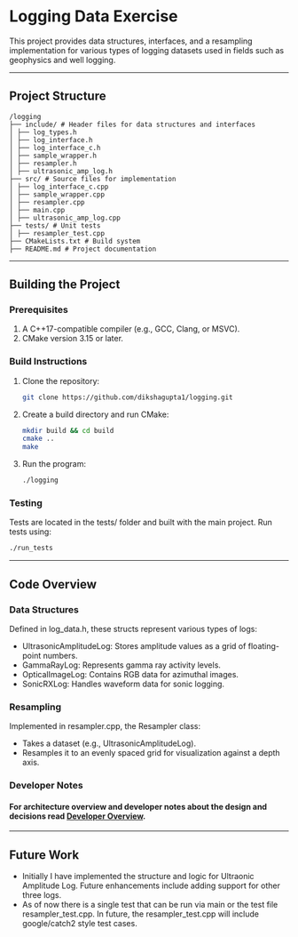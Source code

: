 # Logging Data Exercise

This project provides data structures, interfaces, and a resampling implementation for various types of logging datasets used in fields such as geophysics and well logging.

---

## **Project Structure**
```
/logging 
├── include/ # Header files for data structures and interfaces 
│ ├── log_types.h 
│ ├── log_interface.h
│ ├── log_interface_c.h
│ ├── sample_wrapper.h
│ ├── resampler.h
│ ├── ultrasonic_amp_log.h 
├── src/ # Source files for implementation
│ ├── log_interface_c.cpp
│ ├── sample_wrapper.cpp
│ ├── resampler.cpp 
│ ├── main.cpp 
│ ├── ultrasonic_amp_log.cpp
├── tests/ # Unit tests 
│ ├── resampler_test.cpp 
├── CMakeLists.txt # Build system 
├── README.md # Project documentation
```

---

## **Building the Project**

### Prerequisites
1. A C++17-compatible compiler (e.g., GCC, Clang, or MSVC).
2. CMake version 3.15 or later.

### Build Instructions
1. Clone the repository:
   ```bash
   git clone https://github.com/dikshagupta1/logging.git
2. Create a build directory and run CMake:
    ```bash
    mkdir build && cd build
    cmake ..
    make
3. Run the program:
    ```bash
    ./logging

### Testing
Tests are located in the tests/ folder and built with the main project. Run tests using:
```bash
./run_tests
```

---

## **Code Overview**
### Data Structures
Defined in log_data.h, these structs represent various types of logs:

- UltrasonicAmplitudeLog: Stores amplitude values as a grid of floating-point numbers.
- GammaRayLog: Represents gamma ray activity levels.
- OpticalImageLog: Contains RGB data for azimuthal images.
- SonicRXLog: Handles waveform data for sonic logging.

### Resampling
Implemented in resampler.cpp, the Resampler class:

- Takes a dataset (e.g., UltrasonicAmplitudeLog).
- Resamples it to an evenly spaced grid for visualization against a depth axis.

### Developer Notes
#### For architecture overview and developer notes about the design and decisions read [Developer Overview](DEVELOPER_OVERVIEW.md).

---
## **Future Work**
- Initially I have implemented the structure and logic for Ultraonic Amplitude Log. Future enhancements include adding support for other three logs.
- As of now there is a single test that can be run via main or the test file resampler_test.cpp. In future, the resampler_test.cpp will include google/catch2 style test cases.






